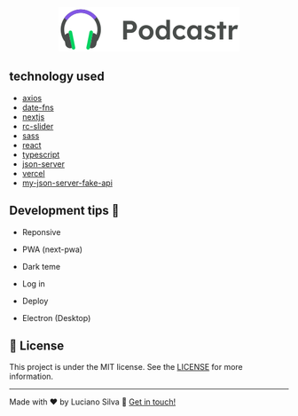 <div align="center">
  <img src="./public/logo.svg" alt="Podcastr">
</div>

## technology used

- [axios](https://github.com/axios/axios)
- [date-fns](https://date-fns.org/)
- [nextjs](https://nextjs.org/)
- [rc-slider](https://www.npmjs.com/package/rc-slider)
- [sass](https://sass-lang.com/)
- [react](https://reactjs.org/)
- [typescript](https://www.typescriptlang.org/)
- [json-server](https://github.com/typicode/json-server)
- [vercel](https://vercel.com/dashboard)
- [my-json-server-fake-api](https://my-json-server.typicode.com/luciano-ferreira/podcastr/)


## Development tips :rocket:

- Reponsive

- PWA (next-pwa)

- Dark teme

- Log in

- Deploy

- Electron (Desktop)


## :memo: License
This project is under the MIT license. See the [LICENSE](https://github.com/Luciano-Ferreira/Proffy/blob/main/LICENSE) for more information.

---

Made with ♥ by Luciano Silva :wave: [Get in touch!](https://www.linkedin.com/in/lucianof-silva/)